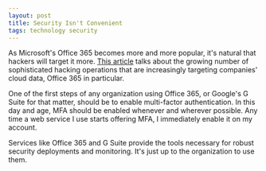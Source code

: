 ```yaml
---
layout: post
title: Security Isn't Convenient
tags: technology security
---
```


As Microsoft's Office 365 becomes more and more popular, it's natural that hackers will target it more. [This article](https://www.zdnet.com/article/microsoft-office-365-is-becoming-the-core-of-many-businesses-and-hackers-have-noticed/) talks about the growing number of sophisticated hacking operations that are increasingly targeting companies' cloud data, Office 365 in particular.

One of the first steps of any organization using Office 365, or Google's G Suite for that matter, should be to enable multi-factor authentication. In this day and age, MFA should be enabled whenever and wherever possible. Any time a web service I use starts offering MFA, I immediately enable it on my account.

Services like Office 365 and G Suite provide the tools necessary for robust security deployments and monitoring. It's just up to the organization to use them.
